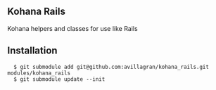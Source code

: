 ## Kohana Rails

Kohana helpers and classes for use like Rails

## Installation
      $ git submodule add git@github.com:avillagran/kohana_rails.git modules/kohana_rails
      $ git submodule update --init

